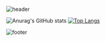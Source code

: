 ![header](https://capsule-render.vercel.app/api?type=waving&color=ADD8E6&height=100&section=header&text=WELCOME%20🌾&fontSize=30&fontAlignY=20&fontColor=000000)

![Anurag's GitHub stats](https://github-readme-stats.vercel.app/api?username=ssongplay&show_icons=true&count_private=true&include_all_commits=true&hide=stars,contribs)
[![Top Langs](https://github-readme-stats.vercel.app/api/top-langs/?username=ssongplay&layout=compact&hide=jupyter%20notebook)](https://github.com/ssongplay/github-readme-stats)

![footer](https://capsule-render.vercel.app/api?type=waving&color=ADD8E6&height=100&section=footer&fontSize=10)
